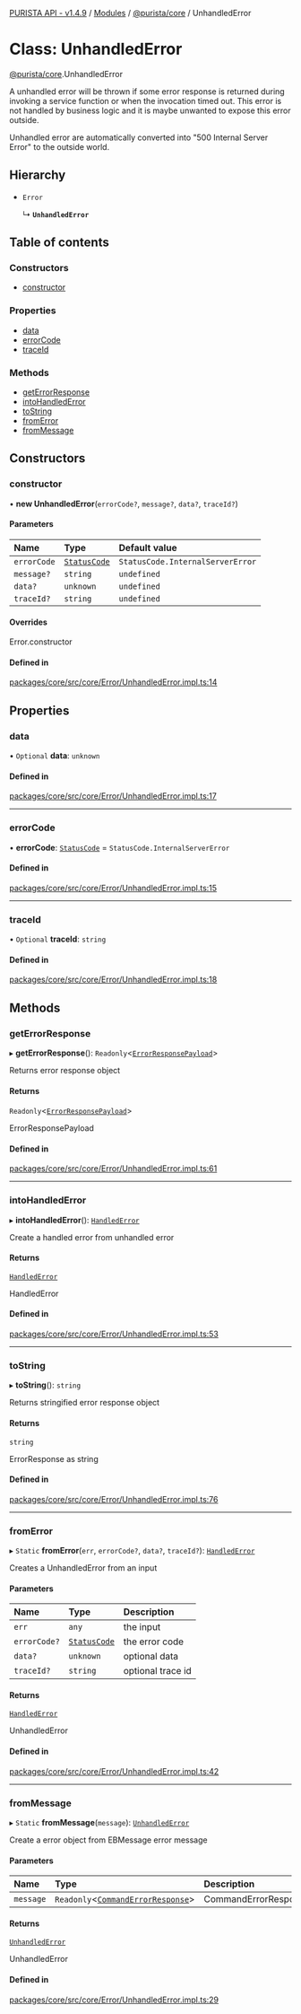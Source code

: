 [PURISTA API - v1.4.9](../README.md) / [Modules](../modules.md) / [@purista/core](../modules/purista_core.md) / UnhandledError

# Class: UnhandledError

[@purista/core](../modules/purista_core.md).UnhandledError

A unhandled error will be thrown if some error response is returned during invoking a service function
or when the invocation timed out.
This error is not handled by business logic and it is maybe unwanted to expose this error outside.

Unhandled error are automatically converted into "500 Internal Server Error" to the outside world.

## Hierarchy

- `Error`

  ↳ **`UnhandledError`**

## Table of contents

### Constructors

- [constructor](purista_core.UnhandledError.md#constructor)

### Properties

- [data](purista_core.UnhandledError.md#data)
- [errorCode](purista_core.UnhandledError.md#errorcode)
- [traceId](purista_core.UnhandledError.md#traceid)

### Methods

- [getErrorResponse](purista_core.UnhandledError.md#geterrorresponse)
- [intoHandledError](purista_core.UnhandledError.md#intohandlederror)
- [toString](purista_core.UnhandledError.md#tostring)
- [fromError](purista_core.UnhandledError.md#fromerror)
- [fromMessage](purista_core.UnhandledError.md#frommessage)

## Constructors

### constructor

• **new UnhandledError**(`errorCode?`, `message?`, `data?`, `traceId?`)

#### Parameters

| Name | Type | Default value |
| :------ | :------ | :------ |
| `errorCode` | [`StatusCode`](../enums/purista_core.StatusCode.md) | `StatusCode.InternalServerError` |
| `message?` | `string` | `undefined` |
| `data?` | `unknown` | `undefined` |
| `traceId?` | `string` | `undefined` |

#### Overrides

Error.constructor

#### Defined in

[packages/core/src/core/Error/UnhandledError.impl.ts:14](https://github.com/sebastianwessel/purista/blob/dde9cc6/packages/core/src/core/Error/UnhandledError.impl.ts#L14)

## Properties

### data

• `Optional` **data**: `unknown`

#### Defined in

[packages/core/src/core/Error/UnhandledError.impl.ts:17](https://github.com/sebastianwessel/purista/blob/dde9cc6/packages/core/src/core/Error/UnhandledError.impl.ts#L17)

___

### errorCode

• **errorCode**: [`StatusCode`](../enums/purista_core.StatusCode.md) = `StatusCode.InternalServerError`

#### Defined in

[packages/core/src/core/Error/UnhandledError.impl.ts:15](https://github.com/sebastianwessel/purista/blob/dde9cc6/packages/core/src/core/Error/UnhandledError.impl.ts#L15)

___

### traceId

• `Optional` **traceId**: `string`

#### Defined in

[packages/core/src/core/Error/UnhandledError.impl.ts:18](https://github.com/sebastianwessel/purista/blob/dde9cc6/packages/core/src/core/Error/UnhandledError.impl.ts#L18)

## Methods

### getErrorResponse

▸ **getErrorResponse**(): `Readonly`<[`ErrorResponsePayload`](../modules/purista_core.md#errorresponsepayload)\>

Returns error response object

#### Returns

`Readonly`<[`ErrorResponsePayload`](../modules/purista_core.md#errorresponsepayload)\>

ErrorResponsePayload

#### Defined in

[packages/core/src/core/Error/UnhandledError.impl.ts:61](https://github.com/sebastianwessel/purista/blob/dde9cc6/packages/core/src/core/Error/UnhandledError.impl.ts#L61)

___

### intoHandledError

▸ **intoHandledError**(): [`HandledError`](purista_core.HandledError.md)

Create a handled error from unhandled error

#### Returns

[`HandledError`](purista_core.HandledError.md)

HandledError

#### Defined in

[packages/core/src/core/Error/UnhandledError.impl.ts:53](https://github.com/sebastianwessel/purista/blob/dde9cc6/packages/core/src/core/Error/UnhandledError.impl.ts#L53)

___

### toString

▸ **toString**(): `string`

Returns stringified error response object

#### Returns

`string`

ErrorResponse as string

#### Defined in

[packages/core/src/core/Error/UnhandledError.impl.ts:76](https://github.com/sebastianwessel/purista/blob/dde9cc6/packages/core/src/core/Error/UnhandledError.impl.ts#L76)

___

### fromError

▸ `Static` **fromError**(`err`, `errorCode?`, `data?`, `traceId?`): [`HandledError`](purista_core.HandledError.md)

Creates a UnhandledError from an input

#### Parameters

| Name | Type | Description |
| :------ | :------ | :------ |
| `err` | `any` | the input |
| `errorCode?` | [`StatusCode`](../enums/purista_core.StatusCode.md) | the error code |
| `data?` | `unknown` | optional data |
| `traceId?` | `string` | optional trace id |

#### Returns

[`HandledError`](purista_core.HandledError.md)

UnhandledError

#### Defined in

[packages/core/src/core/Error/UnhandledError.impl.ts:42](https://github.com/sebastianwessel/purista/blob/dde9cc6/packages/core/src/core/Error/UnhandledError.impl.ts#L42)

___

### fromMessage

▸ `Static` **fromMessage**(`message`): [`UnhandledError`](purista_core.UnhandledError.md)

Create a error object from EBMessage error message

#### Parameters

| Name | Type | Description |
| :------ | :------ | :------ |
| `message` | `Readonly`<[`CommandErrorResponse`](../modules/purista_core.md#commanderrorresponse)\> | CommandErrorResponse |

#### Returns

[`UnhandledError`](purista_core.UnhandledError.md)

UnhandledError

#### Defined in

[packages/core/src/core/Error/UnhandledError.impl.ts:29](https://github.com/sebastianwessel/purista/blob/dde9cc6/packages/core/src/core/Error/UnhandledError.impl.ts#L29)
